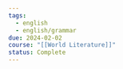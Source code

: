 ```yaml
---
tags:
  - english
  - english/grammar
due: 2024-02-02
course: "[[World Literature]]"
status: Complete
---
```

